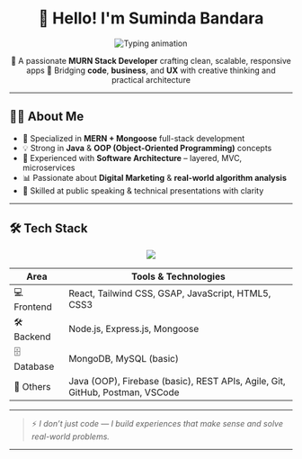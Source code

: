 <h1 align="center">👋 Hello! I'm Suminda Bandara </h1>

<p align="center">
  <img src="https://readme-typing-svg.demolab.com?font=Fira+Code&size=17&duration=3000&pause=1000&center=true&vCenter=true&width=450&lines=MERN+%2B+Mongoose+Developer;Java+%7C+OOP+%7C+Architecture+Enthusiast;Digital+Marketer+%7C+UI+Problem+Solver" alt="Typing animation" />
</p>

<p align="center">
🚀 A passionate <strong>MURN Stack Developer</strong> crafting clean, scalable, responsive apps  
🎯 Bridging <strong>code</strong>, <strong>business</strong>, and <strong>UX</strong> with creative thinking and practical architecture
</p>

---

## 👨‍💻 About Me

- 🔧 Specialized in **MERN + Mongoose** full-stack development  
- 💡 Strong in **Java** & **OOP (Object-Oriented Programming)** concepts  
- 🧠 Experienced with **Software Architecture** – layered, MVC, microservices  
- 📊 Passionate about **Digital Marketing** & **real-world algorithm analysis**  
- 🎤 Skilled at public speaking & technical presentations with clarity

---

## 🛠 Tech Stack

<p align="center">
  <img src="https://skillicons.dev/icons?i=react,tailwind,js,html,css,nodejs,express,mongodb,mysql,java,firebase,git,postman,vscode" />
</p>

| Area        | Tools & Technologies                                                                 |
|-------------|----------------------------------------------------------------------------------------|
| 💻 Frontend | React, Tailwind CSS, GSAP, JavaScript, HTML5, CSS3                                     |
| 🛠 Backend  | Node.js, Express.js, Mongoose                                                          |
| 🗄 Database | MongoDB, MySQL (basic)                                                                 |
| 🧪 Others   | Java (OOP), Firebase (basic), REST APIs, Agile, Git, GitHub, Postman, VSCode           |

---

> ⚡ *I don’t just code — I build experiences that make sense and solve real-world problems.*

---

